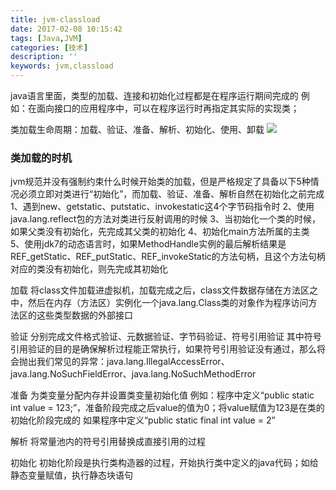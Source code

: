 ```yaml
---
title: jvm-classload
date: 2017-02-08 10:15:42
tags: [Java,JVM]
categories: [技术]
description: ''
keywords: jvm,classload
---
```

java语言里面，类型的加载、连接和初始化过程都是在程序运行期间完成的
例如：在面向接口的应用程序中，可以在程序运行时再指定其实际的实现类；

类加载生命周期：加载、验证、准备、解析、初始化、使用、卸载
![](http://7xqlat.com1.z0.glb.clouddn.com/jvm-classload.png-hunterblog)


### 类加载的时机
jvm规范并没有强制约束什么时候开始类的加载，但是严格规定了具备以下5种情况必须立即对类进行“初始化”，而加载、验证、准备、解析自然在初始化之前完成
1、遇到new、getstatic、putstatic、invokestatic这4个字节码指令时
2、使用java.lang.reflect包的方法对类进行反射调用的时候
3、当初始化一个类的时候，如果父类没有初始化，先完成其父类的初始化
4、初始化main方法所属的主类
5、使用jdk7的动态语言时，如果MethodHandle实例的最后解析结果是REF_getStatic、REF_putStatic、REF_invokeStatic的方法句柄，且这个方法句柄对应的类没有初始化，则先完成其初始化

加载
将class文件加载进虚拟机，加载完成之后，class文件数据存储在方法区之中，然后在内存（方法区）实例化一个java.lang.Class类的对象作为程序访问方法区的这些类型数据的外部接口

验证
分别完成文件格式验证、元数据验证、字节码验证、符号引用验证
其中符号引用验证的目的是确保解析过程能正常执行，如果符号引用验证没有通过，那么将会抛出我们常见的异常：java.lang.IllegalAccessError、java.lang.NoSuchFieldError、java.lang.NoSuchMethodError

准备
为类变量分配内存并设置类变量初始化值
例如：程序中定义“public static int value = 123;”，准备阶段完成之后value的值为0；将value赋值为123是在类的初始化阶段完成的
如果程序中定义“public static final int value = 2”

解析
将常量池内的符号引用替换成直接引用的过程

初始化
初始化阶段是执行类构造器的过程，开始执行类中定义的java代码；如给静态变量赋值，执行静态块语句


